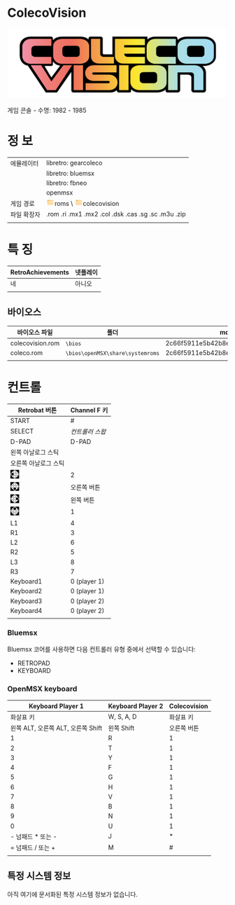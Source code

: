 # ColecoVision

![](title.svg)

게임 콘솔 - 수명: 1982 - 1985


# 정 보

|||
|---|---|
| 에뮬레이터 | libretro: gearcoleco |
|  | libretro: bluemsx |
|  | libretro: fbneo |
|  | openmsx |
| 게임 경로 | ![](../icon.png)roms \ ![](../icon.png)colecovision |
| 파일 확장자 | .rom .ri .mx1 .mx2 .col .dsk .cas .sg .sc .m3u .zip |
|||


# 특 징

| RetroAchievements | 넷플레이 |
|---|---|
| 네 | 아니오 |
|||


## 바이오스

| 바이오스 파일 | 폴더 | md5 |
|---|---|---|
| colecovision.rom | `\bios` | 2c66f5911e5b42b8ebe113403548eee7 |
| coleco.rom | `\bios\openMSX\share\systemroms` | 2c66f5911e5b42b8ebe113403548eee7 |
|||


# 컨트롤

| Retrobat 버튼 | Channel F 키 |
|---|---|
| START | # |
| SELECT | *컨트롤러 스왑* |
| D-PAD | D-PAD |
| 왼쪽 아날로그 스틱 |  |
| 오른쪽 아날로그 스틱 |  |
| ![](../west.webp) | 2 |
| ![](../south.webp) | 오른쪽 버튼 |
| ![](../east.webp) | 왼쪽 버튼 |
| ![](../north.webp) | 1 |
| L1 | 4 |
| R1 | 3 | 
| L2 | 6 |
| R2 | 5 | 
| L3 | 8 |
| R3 | 7 |
| Keyboard1 | 0 (player 1) |
| Keyboard2 | 0 (player 1) |
| Keyboard3 | 0 (player 2) |
| Keyboard4 | 0 (player 2) |
||| 


### Bluemsx

Bluemsx 코어를 사용하면 다음 컨트롤러 유형 중에서 선택할 수 있습니다:
- RETROPAD
- KEYBOARD


### OpenMSX keyboard

| Keyboard Player 1 | Keyboard Player 2 | Colecovision |
|---|---|---|
| 화살표 키 | W, S, A, D | 화살표 키 |
| 왼쪽 ALT, 오른쪽 ALT, 오른쪽 Shift | 왼쪽 Shift | 오른쪽 버튼 |
| 1 | R | 1 |
| 2 | T | 1 |
| 3 | Y | 1 |
| 4 | F | 1 |
| 5 | G | 1 |
| 6 | H | 1 |
| 7 | V | 1 |
| 8 | B | 1 |
| 9 | N | 1 |
| 0 | U | 1 |
| - 넘패드 * 또는 - | J | * |
| = 넘패드 / 또는 + | M | # |
|||


## 특정 시스템 정보

아직 여기에 문서화된 특정 시스템 정보가 없습니다.